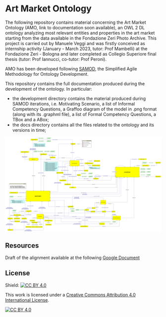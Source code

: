 # Art Market Ontology

The following repository contains material concerning the Art Market Ontology (AMO, link to documentation soon available), an OWL 2 DL ontology analyzing most relevant entities and properties in the art market starting from the data available in the Fondazione Zeri Photo Archive. This project is carried out by Manuele Veggi and was firstly conceived as internship activity (January - March 2023, tutor: Prof Mambelli) at the Fondazione Zeri - Bologna and later completed as Collegio Superiore final thesis (tutor: Prof Iannucci, co-tutor: Prof Peroni).

AMO has been developed following [SAMOD](http://dx.doi.org/10.6084/m9.figshare.3189769), the Simplified Agile Methodology for Ontology Development.

This repository contains the full documentation produced during the development of the ontology. In particular:
- the development directory contains the material produced during SAMOD iterations, i.e. Motivating Scenario, a list of Informal Competency Questions,  a Graffoo diagram of the model in .png format (along with its .graphml file), a list of Formal Competency Questions, a TBox and a ABox;
- the docs directory contains all the files related to the ontology and its versions in time;


<img src="docs/current/amo/amo.png">

## Resources

Draft of the alignment available at the following [Google Document](https://docs.google.com/document/d/1a5xt6RPwbrgx-sX4Zi5iYsC8NPONPft-SpdreQEzJew/edit?usp=sharing)

## License

Shield: [![CC BY 4.0][cc-by-shield]][cc-by]

This work is licensed under a
[Creative Commons Attribution 4.0 International License][cc-by].

[![CC BY 4.0][cc-by-image]][cc-by]

[cc-by]: http://creativecommons.org/licenses/by/4.0/
[cc-by-image]: https://i.creativecommons.org/l/by/4.0/88x31.png
[cc-by-shield]: https://img.shields.io/badge/License-CC%20BY%204.0-lightgrey.svg
